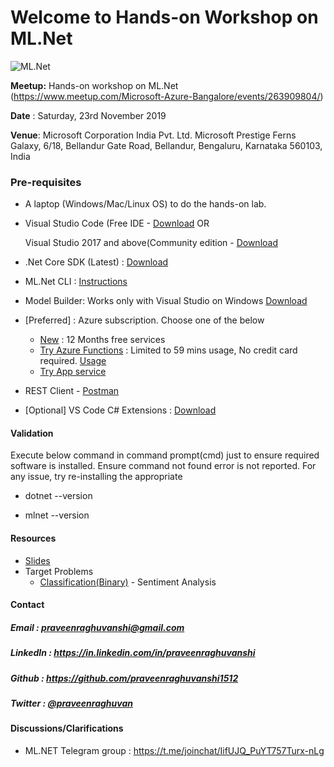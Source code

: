 # Welcome to Hands-on Workshop on ML.Net

![ML.Net](https://raw.githubusercontent.com/praveenraghuvanshi1512/TechnicalSessions/16112019-Hands-On-ML.Net-Microsoft/23112019-Hand-on-ML.Net-Microsoft/assets/ML_Net_logo.png)



**Meetup:** Hands-on workshop on ML.Net (https://www.meetup.com/Microsoft-Azure-Bangalore/events/263909804/)

**Date** : Saturday, 23rd November 2019            

**Venue**:  Microsoft Corporation India Pvt. Ltd.
Microsoft Prestige Ferns Galaxy, 6/18, Bellandur Gate Road, Bellandur, Bengaluru, Karnataka 560103, India 

### Pre-requisites

- A laptop (Windows/Mac/Linux OS) to do the hands-on lab. 

- Visual Studio Code (Free IDE - [Download](https://code.visualstudio.com/download) OR

  Visual Studio 2017 and above(Community edition - [Download](https://visualstudio.microsoft.com/)

- .Net Core SDK (Latest) : [Download](https://dotnet.microsoft.com/download)

- ML.Net CLI : [Instructions](https://docs.microsoft.com/en-us/dotnet/machine-learning/how-to-guides/install-ml-net-cli)

- Model Builder: Works only with Visual Studio on Windows [Download](https://marketplace.visualstudio.com/items?itemName=MLNET.07)

- [Preferred] : Azure subscription. Choose one of the below

  - [New](https://azure.microsoft.com/en-in/free/) : 12 Months free services
  - [Try Azure Functions](https://tryfunctions.com/ng-min/try?trial=true) : Limited to 59 mins usage, No credit card required. [Usage](https://theflyingmaverick.com/2018/02/07/try-azure-functions-for-free/)
  - [Try App service](https://tryappservice.azure.com/)

- REST Client - [Postman](https://www.getpostman.com/downloads/)

- [Optional] VS Code C# Extensions : [Download](https://marketplace.visualstudio.com/items?itemName=jchannon.csharpextensions)



#### Validation

Execute below command in command prompt(cmd) just to ensure required software is installed. Ensure command not found error is not reported. For any issue, try re-installing the appropriate 

- dotnet --version

- mlnet --version

  

#### Resources

- [Slides](ML_Net_Praveen_Raghuvanshi_23_Nov_2019.pptx)
- Target Problems
  - [Classification(Binary)](./src/Classification(Binary)/README.md) - Sentiment Analysis

#### Contact

##### Email       : praveenraghuvanshi@gmail.com

##### LinkedIn : [https://](https://in.linkedin.com/in/praveenraghuvanshi)[in.linkedin.com/in/praveenraghuvanshi](https://in.linkedin.com/in/praveenraghuvanshi)

##### Github    : [https](https://github.com/praveenraghuvanshi1512)[://](https://github.com/praveenraghuvanshi1512)[github.com/praveenraghuvanshi1512](https://github.com/praveenraghuvanshi1512)

##### Twitter   : [@praveenraghuvan](https://github.com/praveenraghuvanshi1512)



#### Discussions/Clarifications

- ML.NET Telegram group : https://t.me/joinchat/IifUJQ_PuYT757Turx-nLg

  

